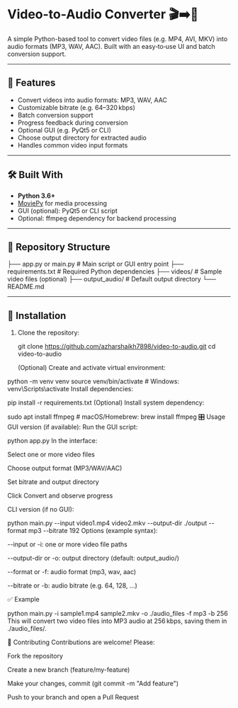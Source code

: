 # Video-to-Audio Converter 🎬➡️🎵

A simple Python-based tool to convert video files (e.g. MP4, AVI, MKV) into audio formats (MP3, WAV, AAC). Built with an easy‑to‑use UI and batch conversion support.

---

## 🚀 Features

- Convert videos into audio formats: MP3, WAV, AAC
- Customizable bitrate (e.g. 64–320 kbps)
- Batch conversion support
- Progress feedback during conversion
- Optional GUI (e.g. PyQt5 or CLI)
- Choose output directory for extracted audio
- Handles common video input formats

---

## 🛠️ Built With

- **Python 3.6+**
- [MoviePy](https://zulko.github.io/moviepy/) for media processing
- GUI (optional): PyQt5 or CLI script
- Optional: ffmpeg dependency for backend processing

---

## 📁 Repository Structure

├── app.py or main.py # Main script or GUI entry point
├── requirements.txt # Required Python dependencies
├── videos/ # Sample video files (optional)
├── output_audio/ # Default output directory
└── README.md                       

---

## 🔧 Installation

1. Clone the repository:

   
   git clone https://github.com/azharshaikh7898/video-to-audio.git
   cd video-to-audio


   (Optional) Create and activate virtual environment:


python -m venv venv
source venv/bin/activate    # Windows: venv\Scripts\activate
Install dependencies:


pip install -r requirements.txt
(Optional) Install system dependency:


sudo apt install ffmpeg  # macOS/Homebrew: brew install ffmpeg
🎛️ Usage
GUI version (if available):
Run the GUI script:

python app.py
In the interface:

Select one or more video files

Choose output format (MP3/WAV/AAC)

Set bitrate and output directory

Click Convert and observe progress

CLI version (if no GUI):

python main.py --input video1.mp4 video2.mkv --output-dir ./output --format mp3 --bitrate 192
Options (example syntax):

--input or -i: one or more video file paths

--output-dir or -o: output directory (default: output_audio/)

--format or -f: audio format (mp3, wav, aac)

--bitrate or -b: audio bitrate (e.g. 64, 128, …)

✅ Example

python main.py -i sample1.mp4 sample2.mkv -o ./audio_files -f mp3 -b 256
This will convert two video files into MP3 audio at 256 kbps, saving them in ./audio_files/.

🎯 Contributing
Contributions are welcome! Please:

Fork the repository

Create a new branch (feature/my-feature)

Make your changes, commit (git commit -m "Add feature")

Push to your branch and open a Pull Request


